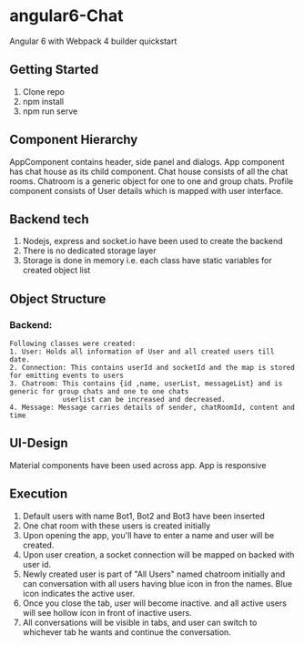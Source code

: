 angular6-Chat
=============================
Angular 6 with Webpack 4 builder quickstart


## Getting Started

 1. Clone repo
 2. npm install
 3. npm run serve
 
 ## Component Hierarchy
 AppComponent contains header, side panel and dialogs.
 App component has chat house as its child component.
 Chat house consists of all the chat rooms.
 Chatroom is a generic object for one to one and group chats.
 Profile component consists of User details which is mapped with user interface.
 
 ## Backend tech
 1. Nodejs, express and socket.io have been used to create the backend
 2. There is no dedicated storage layer
 3. Storage is done in memory i.e. each class have static variables for created object list
 
 ## Object Structure
   ### Backend:
    Following classes were created:
    1. User: Holds all information of User and all created users till date.
    2. Connection: This contains userId and socketId and the map is stored for emitting events to users
    3. Chatroom: This contains {id ,name, userList, messageList} and is generic for group chats and one to one chats
                 userlist can be increased and decreased.
    4. Message: Message carries details of sender, chatRoomId, content and time 
                 
 ## UI-Design
 Material components have been used across app.
 App is responsive
 
 ## Execution
 1. Default users with name Bot1, Bot2 and Bot3 have been inserted
 2. One chat room with these users is created initially
 3. Upon opening the app, you'll have to enter a name and user will be created.
 4. Upon user creation, a socket connection will be mapped on backed with user id.
 5. Newly created user is part of "All Users" named chatroom initially and can conversation with all users having blue icon in fron the names. Blue icon indicates the active user.
 6. Once you close the tab, user will become inactive. and all active users will see hollow icon in front of inactive users.
 7. All conversations will be visible in tabs, and user can switch to whichever tab he wants and continue the conversation.
